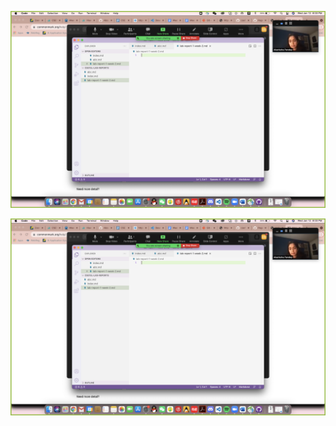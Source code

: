 ![Image][1]

[1]: images/screenshot1.png
![Image][1]

[1]: /Users/eric/Documents/GitHub/cse15l-lab-reports/images/screenshot1.png
